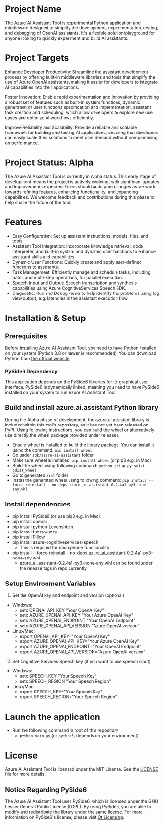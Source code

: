 # Project Name

The Azure AI Assistant Tool is experimental Python application and middleware designed to simplify the development, experimentation, testing, and debugging of OpenAI assistants. It's a flexible solution/playground for anyone looking to quickly experiment and build AI assistants.

# Project Targets

Enhance Developer Productivity: Streamline the assistant development process by offering built-in middleware libraries and tools that simplify the use of Azure OpenAI assistants, making it easier for developers to integrate AI capabilities into their applications.

Foster Innovation: Enable rapid experimentation and innovation by providing a robust set of features such as built-in system functions, dynamic generation of user functions specification and implementation, assistant task creation and scheduling, which allow developers to explore new use cases and optimize AI workflows efficiently.

Improve Reliability and Scalability: Provide a reliable and scalable framework for building and testing AI applications, ensuring that developers can easily scale their solutions to meet user demand without compromising on performance.

# Project Status: Alpha

The Azure AI Assistant Tool is currently in Alpha status. This early stage of development means the project is actively evolving, with significant updates and improvements expected. Users should anticipate changes as we work towards refining features, enhancing functionality, and expanding capabilities. We welcome feedback and contributions during this phase to help shape the future of the tool.

# Features

- Easy Configuration: Set up assistant instructions, models, files, and tools.
- Assistant Tool Integration: Incorporate knowledge retrieval, code interpreter, and built-in system and dynamic user functions to enhance assistant skills and capabilities.
- Dynamic User Functions: Quickly create and apply user-defined functions to assistants.
- Task Management: Efficiently manage and schedule tasks, including batch and multi-step operations, for parallel execution.
- Speech Input and Output: Speech transcription and synthesis capabilities using Azure CognitiveServices Speech SDK.
- Diagnostic: Run and Debug views to help identify the problems using log view output, e.g. latencies in the assistant execution flow.

# Installation & Setup

## Prerequisites
Before installing Azure AI Assistant Tool, you need to have Python installed on your system (Python 3.8 or newer is recommended). 
You can download Python from [the official website](https://www.python.org/downloads/).

### PySide6 Dependency
This application depends on the PySide6 libraries for its graphical user interface. PySide6 is dynamically linked, meaning you need to have PySide6 installed on your system to run Azure AI Assistant Tool.

## Build and install azure.ai.assistant Python library

During the Alpha phase of development, the azure.ai.assistant library is included within this tool's repository, as it has not yet been released on PyPI. 
Using following instructions, you can build the wheel or alternatively use directly the wheel package provided under releases.

- Ensure wheel is installed to build the library package. You can install it using the command: `pip install wheel`
- Go under `sdk/azure-ai-assistant` folder
- Make sure wheel is installed: `pip install wheel` (or pip3 e.g. in Mac)
- Build the wheel using following command: `python setup.py sdist bdist_wheel`
- Go to generated `dist` folder
- Install the generated wheel using following command: `pip install --force-reinstall --no-deps azure_ai_assistant-0.2.4a1-py3-none-any.whl`

## Install dependencies
- pip install PySide6 (or use pip3 e.g. in Mac)
- pip install openai
- pip install python-Levenshtein
- pip install fuzzywuzzy
- pip install Pillow
- pip install azure-cognitiveservices-speech
  - This is required for microphone functionality
- pip install --force-reinstall --no-deps azure_ai_assistant-0.2.4a1-py3-none-any.whl
  - azure_ai_assistant-0.2.4a1-py3-none-any.whl can be found under the release tags in repo currently

## Setup Environment Variables
1. Set the OpenAI key and endpoint and version (optional)
  - Windows: 
    - setx OPENAI_API_KEY "Your OpenAI Key"
    - setx AZURE_OPENAI_API_KEY "Your Azure OpenAI Key"
    - setx AZURE_OPENAI_ENDPOINT "Your OpenAI Endpoint"
    - setx AZURE_OPENAI_API_VERSION "Azure OpenAI version"
  - Linux/Mac:
    - export OPENAI_API_KEY="Your OpenAI Key"
    - export AZURE_OPENAI_API_KEY="Your Azure OpenAI Key"
    - export AZURE_OPENAI_ENDPOINT="Your OpenAI Endpoint"
    - export AZURE_OPENAI_API_VERSION="Azure OpenAI version"

2. Set Cognitive Services Speech key (if you want to use speech input)
  - Windows: 
    - setx SPEECH_KEY "Your Speech Key"
    - setx SPEECH_REGION "Your Speech Region"
  - Linux/Mac: 
    - export SPEECH_KEY="Your Speech Key"
    - export SPEECH_REGION="Your Speech Region"

# Launch the application

- Run the following command in root of this repository
  - `python main.py` (or `python3`, depends on your environment)

# License
Azure AI Assistant Tool is licensed under the MIT License. See the [LICENSE](LICENSE) file for more details.

## Notice Regarding PySide6
The Azure AI Assistant Tool uses PySide6, which is licensed under the GNU Lesser General Public License (LGPL). 
By using PySide6, you are able to modify and redistribute the library under the same license. 
For more information on PySide6's license, please visit [Qt Licensing](https://www.qt.io/licensing/).
